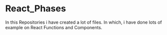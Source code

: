 # React_Phases
In this Repositories i have created a lot of files. In which, i have done lots of example on React Functions and Components.
